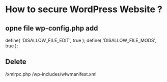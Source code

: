 # How to secure WordPress Website ?

## opne file wp-config.php add 
define( 'DISALLOW_FILE_EDIT', true );
define( 'DISALLOW_FILE_MODS', true );

## Delete
/xmlrpc.php
/wp-includes/wlwmanifest.xml
